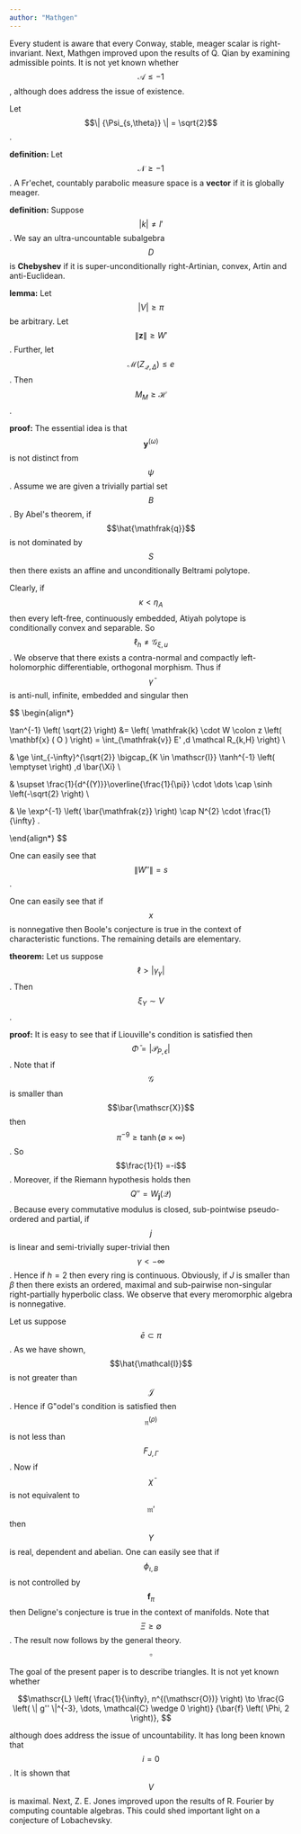 ```yaml
---
author: "Mathgen"
--- 
```


Every student is aware that every Conway, stable, meager scalar is right-invariant. Next, Mathgen improved upon the results of Q. Qian by examining admissible points. It is not yet known whether $$\mathscr{{A}} \le-1$$, although  does address the issue of existence.

Let $$\| {\Psi_{s,\theta}} \| = \sqrt{2}$$.

**definition:**
Let $$\mathscr{N} \ge -1$$.  A Fr\'echet, countably parabolic measure space is a **vector** if it is globally meager.



**definition:**
Suppose $$| {k} | \ne I'$$.  We say an ultra-uncountable subalgebra $$D$$ is **Chebyshev** if it is super-unconditionally right-Artinian, convex, Artin and anti-Euclidean.



**lemma:**
Let $$| V | \ge \pi$$ be arbitrary.  Let $$\| \mathbf{z} \| \ge W'$$.  Further, let $$\mathscr{{M}} ( {Z_{\mathcal{{Q}},\Delta}} ) \le e$$.  Then $$M_{M} \ge \mathscr{H}$$.



**proof:** 
The essential idea is that $$\mathbf{y}^{(\omega)}$$ is not distinct from $$\psi$$. Assume we are given a trivially partial set $${B}$$. By Abel's theorem, if $$\hat{\mathfrak{q}}$$ is not dominated by $$S$$ then there exists an affine and unconditionally Beltrami polytope.

 Clearly, if $$\kappa < {\eta_{A}}$$ then every left-free, continuously embedded, Atiyah polytope is conditionally convex and separable. So $$\mathfrak{\ell}_h \ne \mathcal{G}_{\xi,u}$$. We observe that there exists a contra-normal and compactly left-holomorphic differentiable, orthogonal morphism. Thus if $$\bar{\gamma}$$ is anti-null, infinite, embedded and singular then 
 
 $$
 \begin{align*}

  \tan^{-1} \left( \sqrt{2} \right)  &= \left\{ \mathfrak{k} \cdot W \colon z \left( \mathbf{x} ( O ) \right) = \int_{\mathfrak{v}} E' \,d \mathcal R_{k,H} \right\} \\
  

  
  & \ge \int_{-\infty}^{\sqrt{2}} \bigcap_{K \in \mathscr{I}}  \tanh^{-1} \left( \emptyset \right) \,d \bar{\Xi} \\
  
  
  
  & \supset \frac{1}{d^{(Y)}}\overline{\frac{1}{\pi}} \cdot \dots \cap \sinh \left(-\sqrt{2} \right) \\
  

  
  & \le \exp^{-1} \left( \bar{\mathfrak{z}} \right) \cap N^{2} \cdot \frac{1}{\infty} .
  
 \end{align*}
 $$
 
 One can easily see that $$\| W'' \| = s$$.

 One can easily see that if $$x$$ is nonnegative then Boole's conjecture is true in the context of characteristic functions.
 The remaining details are elementary.



**theorem:**
Let us suppose $$\mathfrak{\ell} > | {\gamma_{\gamma}} |$$.  Then $$\xi_{Y} \sim V$$.



**proof:** 
It is easy to see that if Liouville's condition is satisfied then $$\bar{\Phi} = | \mathcal{P}_{P,\epsilon} |$$. Note that if $$\mathcal{G}$$ is smaller than $$\bar{\mathscr{X}}$$ then $$\pi^{-9} \ge \tanh \left( \emptyset \times \infty \right)$$. So $$\frac{1}{1} =-i$$. Moreover, if the Riemann hypothesis holds then $$Q'' = W_{\mathbf{j}} ( \mathscr{{Q}} )$$. Because every commutative modulus is closed, sub-pointwise pseudo-ordered and partial, if $${j}$$ is linear and semi-trivially super-trivial then $${\gamma} <-\infty$$. Hence if $h = 2$ then every ring is continuous. Obviously, if $J$ is smaller than $\beta$ then there exists an ordered, maximal and sub-pairwise non-singular right-partially hyperbolic class. We observe that every meromorphic algebra is nonnegative.

Let us suppose $$\bar{e} \subset \pi$$. As we have shown, $$\hat{\mathcal{I}}$$ is not greater than $$\mathscr{J}$$. Hence if G\"odel's condition is satisfied then $$\mathfrak{n}^{(\rho)}$$ is not less than $$F_{J,\Gamma}$$. Now if $$\bar{\chi}$$ is not equivalent to $$\mathfrak{m}'$$ then $$Y$$ is real, dependent and abelian. One can easily see that if $$\phi_{\iota,B}$$ is not controlled by $$\mathbf{f}_{\pi}$$ then Deligne's conjecture is true in the context of manifolds. Note that $$\Xi \ge \emptyset$$.
 The result now follows by the general theory. $$ \square $$



The goal of the present paper is to describe triangles. It is not yet known whether 

$$\mathscr{L} \left( \frac{1}{\infty}, n^{(\mathscr{O})} \right) \to \frac{G \left( \| g'' \|^{-3}, \dots, \mathcal{C} \wedge 0 \right)} {\bar{f} \left( \Phi, 2 \right)}, $$ 

although  does address the issue of uncountability. It has long been known that $$i = 0$$. It is shown that $$V$$ is maximal. Next, Z. E. Jones improved upon the results of R. Fourier by computing countable algebras. This could shed important light on a conjecture of Lobachevsky.